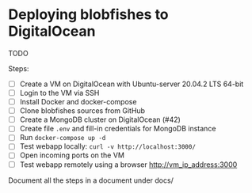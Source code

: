  # Deploying blobfishes to DigitalOcean
 
 TODO
 
 Steps:

- [ ] Create a VM on DigitalOcean with Ubuntu-server 20.04.2 LTS 64-bit
- [ ] Login to the VM via SSH
- [ ] Install Docker and docker-compose
- [ ] Clone blobfishes sources from GitHub
- [ ] Create a MongoDB cluster on DigitalOcean (#42)
- [ ] Create file `.env` and fill-in credentials for MongoDB instance
- [ ] Run `docker-compose up -d`
- [ ] Test webapp locally: `curl -v http://localhost:3000/`
- [ ] Open incoming ports on the VM
- [ ] Test webapp remotely using a browser <http://vm_ip_address:3000>

Document all the steps in a document under docs/
 
 <!-- EOF -->
